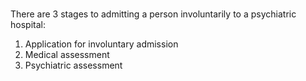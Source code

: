 ###

There are 3 stages to admitting a person involuntarily to a psychiatric
hospital:

  1. Application for involuntary admission 
  2. Medical assessment 
  3. Psychiatric assessment 
